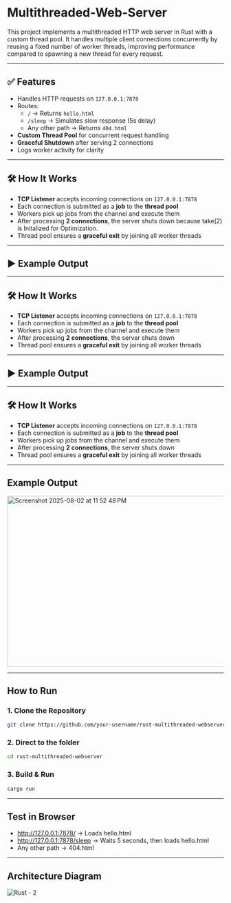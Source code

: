 # Multithreaded-Web-Server
This project implements a multithreaded HTTP web server in Rust with a custom thread pool. It handles multiple client connections concurrently by reusing a fixed number of worker threads, improving performance compared to spawning a new thread for every request.

---

## ✅ Features

- Handles HTTP requests on `127.0.0.1:7878`
- Routes:
  - `/` → Returns `hello.html`
  - `/sleep` → Simulates slow response (5s delay)
  - Any other path → Returns `404.html`
- **Custom Thread Pool** for concurrent request handling
- **Graceful Shutdown** after serving 2 connections
- Logs worker activity for clarity

---

## 🛠 How It Works

- **TCP Listener** accepts incoming connections on `127.0.0.1:7878`
- Each connection is submitted as a **job** to the **thread pool**
- Workers pick up jobs from the channel and execute them
- After processing **2 connections**, the server shuts down because take(2) is Initalized for Optimization.
- Thread pool ensures a **graceful exit** by joining all worker threads

---

## ▶ Example Output
---

## 🛠 How It Works

- **TCP Listener** accepts incoming connections on `127.0.0.1:7878`
- Each connection is submitted as a **job** to the **thread pool**
- Workers pick up jobs from the channel and execute them
- After processing **2 connections**, the server shuts down
- Thread pool ensures a **graceful exit** by joining all worker threads

---

## ▶ Example Output
---

## 🛠 How It Works

- **TCP Listener** accepts incoming connections on `127.0.0.1:7878`
- Each connection is submitted as a **job** to the **thread pool**
- Workers pick up jobs from the channel and execute them
- After processing **2 connections**, the server shuts down
- Thread pool ensures a **graceful exit** by joining all worker threads

---


##  Example Output
<img width="720" height="396" alt="Screenshot 2025-08-02 at 11 52 48 PM" src="https://github.com/user-attachments/assets/8556c1d4-6388-47f9-b755-70d9ede3078f" />


---

## How to Run

### 1. Clone the Repository
```bash
git clone https://github.com/your-username/rust-multithreaded-webserver.git
```
### 2. Direct to the folder
```bash
cd rust-multithreaded-webserver
```
### 3. Build & Run
```bash
cargo run
```

---

## Test in Browser
- http://127.0.0.1:7878/ → Loads hello.html
- http://127.0.0.1:7878/sleep → Waits 5 seconds, then loads hello.html
- Any other path → 404.html

---

## Architecture Diagram
![Rust - 2](https://github.com/user-attachments/assets/38de57e7-b7ff-402a-be7d-bd20a2b439e8)


